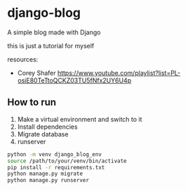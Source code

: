 # django-blog

A simple blog made with Django

this is just a tutorial for myself

resources:

- Corey Shafer <https://www.youtube.com/playlist?list=PL-osiE80TeTtoQCKZ03TU5fNfx2UY6U4p>

## How to run

1. Make a virtual environment and switch to it
2. Install dependencies
3. Migrate database
4. runserver

```sh
python -m venv django_blog_env
source /path/to/your/venv/bin/activate
pip install -r requirements.txt
python manage.py migrate
python manage.py runserver
```
